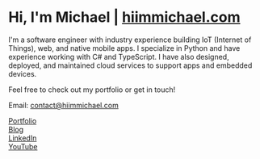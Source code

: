 # Hi, I'm Michael | [hiimmichael.com](http://hiimmichael.com)

I'm a software engineer with industry experience building IoT (Internet of Things), web, and native mobile apps. I specialize in Python and have experience working with C# and TypeScript. I have also designed, deployed, and maintained cloud services to support apps and embedded devices.

Feel free to check out my portfolio or get in touch!

Email: contact@hiimmichael.com

[Portfolio](http://hiimmichael.com) <br /> 
[Blog](http://blog.hiimmichael.com) <br /> 
[LinkedIn](https://www.linkedin.com/in/hiimmichael/) <br />
[YouTube](https://www.youtube.com/channel/UCZwc7R-YvTEKMJgr2ftkSyg) <br />
